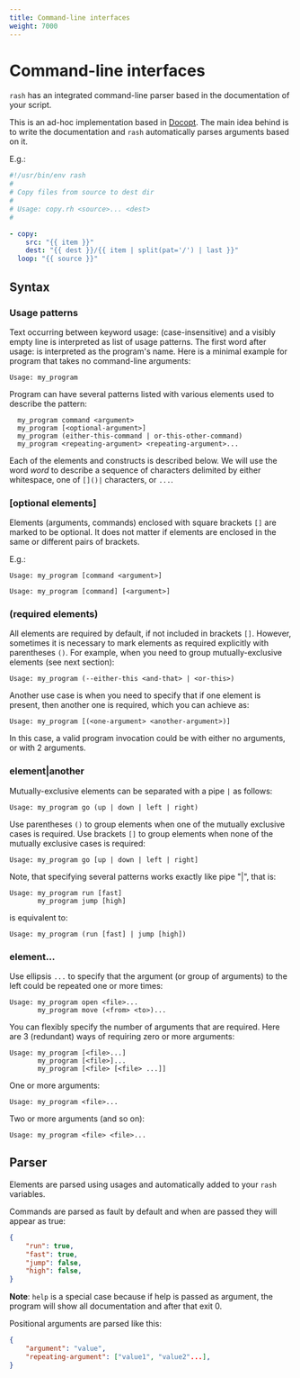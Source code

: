 ```yaml
---
title: Command-line interfaces
weight: 7000
---
```


# Command-line interfaces <!-- omit in toc -->

`rash` has an integrated command-line parser based in the documentation of your script.

This is an ad-hoc implementation based in [Docopt](http://docopt.org/). The main idea
behind is to write the documentation and `rash` automatically parses arguments based on it.

E.g.:

```yaml
#!/usr/bin/env rash
#
# Copy files from source to dest dir
#
# Usage: copy.rh <source>... <dest>
#

- copy:
    src: "{{ item }}"
    dest: "{{ dest }}/{{ item | split(pat='/') | last }}"
  loop: "{{ source }}"
```

## Syntax

### Usage patterns

Text occurring between keyword usage: (case-insensitive) and a visibly empty line is interpreted as
list of usage patterns. The first word after usage: is interpreted as the program's name. Here is a
minimal example for program that takes no command-line arguments:

```
Usage: my_program
```

Program can have several patterns listed with various elements used to describe the pattern:

```
  my_program command <argument>
  my_program [<optional-argument>]
  my_program (either-this-command | or-this-other-command)
  my_program <repeating-argument> <repeating-argument>...
```

Each of the elements and constructs is described below. We will use the word _word_ to describe a
sequence of characters delimited by either whitespace, one of `[]()|` characters, or `...`.

### [optional elements]

Elements (arguments, commands) enclosed with square brackets `[]` are marked to be
optional. It does not matter if elements are enclosed in the same or different pairs of brackets.

E.g.:

```
Usage: my_program [command <argument>]
```

```
Usage: my_program [command] [<argument>]
```

### (required elements)

All elements are required by default, if not included in brackets `[]`. However, sometimes it is
necessary to mark elements as required explicitly with parentheses `()`. For example, when you
need to group mutually-exclusive elements (see next section):

```
Usage: my_program (--either-this <and-that> | <or-this>)
```

Another use case is when you need to specify that if one element is present, then another one is
required, which you can achieve as:

```
Usage: my_program [(<one-argument> <another-argument>)]
```
In this case, a valid program invocation could be with either no arguments, or with 2 arguments.

### element|another

Mutually-exclusive elements can be separated with a pipe `|` as follows:

```
Usage: my_program go (up | down | left | right)
```

Use parentheses `()` to group elements when one of the mutually exclusive cases is required.
Use brackets `[]` to group elements when none of the mutually exclusive cases is required:

```
Usage: my_program go [up | down | left | right]
```

Note, that specifying several patterns works exactly like pipe "|", that is:

```
Usage: my_program run [fast]
       my_program jump [high]
```

is equivalent to:

```
Usage: my_program (run [fast] | jump [high])
```

### element...

Use ellipsis `...` to specify that the argument (or group of arguments) to the left could be
repeated one or more times:

```
Usage: my_program open <file>...
       my_program move (<from> <to>)...
```

You can flexibly specify the number of arguments that are required. Here are 3 (redundant) ways
of requiring zero or more arguments:

```
Usage: my_program [<file>...]
       my_program [<file>]...
       my_program [<file> [<file> ...]]
```

One or more arguments:

```
Usage: my_program <file>...
```

Two or more arguments (and so on):

```
Usage: my_program <file> <file>...
```

## Parser

Elements are parsed using usages and automatically added to your `rash` variables.

Commands are parsed as fault by default and when are passed they will appear as true:

```json
{
    "run": true,
    "fast": true,
    "jump": false,
    "high": false,
}
```

**Note**: `help` is a special case because if help is passed as argument, the program will show
all documentation and after that exit 0.

Positional arguments are parsed like this:

```json
{
    "argument": "value",
    "repeating-argument": ["value1", "value2"...],
}
```
